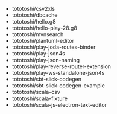 - tototoshi/csv2xls
- tototoshi/dbcache
- tototoshi/hello.g8
- tototoshi/hello-play-28.g8
- tototoshi/mvnsearch
- tototoshi/plantuml-editor
- tototoshi/play-joda-routes-binder
- tototoshi/play-json4s
- tototoshi/play-json-naming
- tototoshi/play-reverse-router-extension
- tototoshi/play-ws-standalone-json4s
- tototoshi/sbt-slick-codegen
- tototoshi/sbt-slick-codegen-example
- tototoshi/scala-csv
- tototoshi/scala-fixture
- tototoshi/scala-js-electron-text-editor
